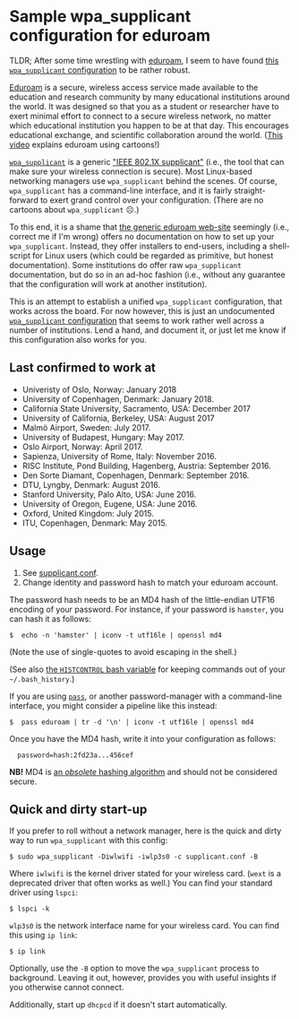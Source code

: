 # Sample wpa_supplicant configuration for eduroam

TLDR; After some time wrestling with [eduroam](https://www.eduroam.org), I seem
to have found [this `wpa_supplicant` configuration](supplicant.conf) to be
rather robust.

[Eduroam](https://www.eduroam.org) is a secure, wireless access service made
available to the education and research community by many educational
institutions around the world. It was designed so that you as a student or
researcher have to exert minimal effort to connect to a secure wireless
network, no matter which educational institution you happen to be at that day.
This encourages educational exchange, and scientific collaboration around the
world. ([This video](https://www.youtube.com/watch?v=TVCmcMZS3uA) explains
eduroam using cartoons!)

[`wpa_supplicant`](https://linux.die.net/man/8/wpa_supplicant) is a generic
["IEEE 802.1X supplicant"](https://en.wikipedia.org/wiki/Supplicant_(computer))
(i.e., the tool that can make sure your wireless connection is secure). Most
Linux-based networking managers use `wpa_supplicant` behind the scenes. Of
course, `wpa_supplicant` has a command-line interface, and it is fairly
straight-forward to exert grand control over your configuration. (There are no
cartoons about `wpa_supplicant` ☹.)

To this end, it is a shame that [the generic eduroam
web-site](https://www.eduroam.org) seemingly (i.e., correct me if I'm wrong)
offers no documentation on how to set up your `wpa_supplicant`. Instead, they
offer installers to end-users, including a shell-script for Linux users (which
could be regarded as primitive, but honest documentation). Some institutions do
offer raw `wpa_supplicant` documentation, but do so in an ad-hoc fashion (i.e.,
without any guarantee that the configuration will work at another institution).

This is an attempt to establish a unified `wpa_supplicant` configuration, that
works across the board. For now however, this is just an undocumented
[`wpa_supplicant` configuration](supplicant.conf) that seems to work rather
well across a number of institutions. Lend a hand, and document it, or just let
me know if this configuration also works for you.

## Last confirmed to work at

* Univeristy of Oslo, Norway: January 2018
* University of Copenhagen, Denmark: January 2018.
* California State University, Sacramento, USA: December 2017
* University of California, Berkeley, USA: August 2017
* Malmö Airport, Sweden: July 2017.
* University of Budapest, Hungary: May 2017.
* Oslo Airport, Norway: April 2017.
* Sapienza, University of Rome, Italy: November 2016.
* RISC Institute, Pond Building, Hagenberg, Austria: September 2016.
* Den Sorte Diamant, Copenhagen, Denmark: September 2016.
* DTU, Lyngby, Denmark: August 2016.
* Stanford University, Palo Alto, USA: June 2016.
* University of Oregon, Eugene, USA: June 2016.
* Oxford, United Kingdom: July 2015.
* ITU, Copenhagen, Denmark: May 2015.

## Usage

1. See [supplicant.conf](supplicant.conf).
2. Change identity and password hash to match your eduroam account.

The password hash needs to be an MD4 hash of the little-endian UTF16 encoding
of your password. For instance, if your password is `hamster`, you can hash it
as follows:

~~~
$  echo -n 'hamster' | iconv -t utf16le | openssl md4
~~~

(Note the use of single-quotes to avoid escaping in the shell.)

(See also [the `HISTCONTROL` bash
variable](https://www.gnu.org/software/bash/manual/html_node/Bash-Variables.html#index-HISTCONTROL)
for keeping commands out of your `~/.bash_history`.)

If you are using [`pass`](https://www.passwordstore.org/), or another
password-manager with a command-line interface, you might consider
a pipeline like this instead:

~~~
$  pass eduroam | tr -d '\n' | iconv -t utf16le | openssl md4
~~~

Once you have the MD4 hash, write it into your configuration as
follows:

~~~
  password=hash:2fd23a...456cef
~~~

**NB!** MD4 is [an _obsolete_ hashing
algorithm](https://tools.ietf.org/html/rfc6150) and should not be
considered secure.

## Quick and dirty start-up

If you prefer to roll without a network manager, here is the quick and dirty
way to run `wpa_supplicant` with this config:

~~~
$ sudo wpa_supplicant -Diwlwifi -iwlp3s0 -c supplicant.conf -B
~~~

Where `iwlwifi` is the kernel driver stated for your wireless card. (`wext`
is a deprecated driver that often works as well.) You can find your standard
driver using `lspci`:

~~~
$ lspci -k
~~~

`wlp3s0` is the network interface name for your wireless card. You can find
this using `ip link`:

~~~
$ ip link
~~~

Optionally, use the `-B` option to move the `wpa_supplicant` process to
background. Leaving it out, however, provides you with useful insights if you
otherwise cannot connect.

Additionally, start up `dhcpcd` if it doesn't start automatically.
